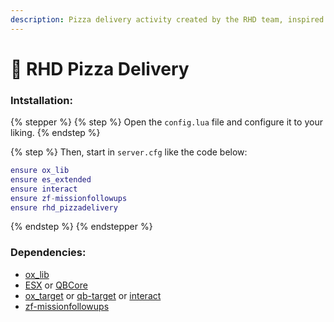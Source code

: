 ```yaml
---
description: Pizza delivery activity created by the RHD team, inspired by GTA5 Online
---
```


# 🍕 RHD Pizza Delivery

### Intstallation:

{% stepper %}
{% step %}
Open the `config.lua` file and configure it to your liking.
{% endstep %}

{% step %}
Then, start in `server.cfg` like the code below:

```lua
ensure ox_lib
ensure es_extended
ensure interact
ensure zf-missionfollowups
ensure rhd_pizzadelivery
```
{% endstep %}
{% endstepper %}

### Dependencies:

* [ox\_lib](https://github.com/overextended/ox_lib/releases)
* [ESX](https://github.com/esx-framework/esx_core/tree/main/\[core]/es_extended) or [QBCore](https://github.com/qbcore-framework/qb-core)
* [ox\_target](https://github.com/overextended/ox_target/releases) or [qb-target](https://github.com/qbcore-framework/qb-target) or [interact](https://github.com/darktrovx/interact)
* [zf-missionfollowups](https://github.com/zf-labo/zf-missionfollowups)
